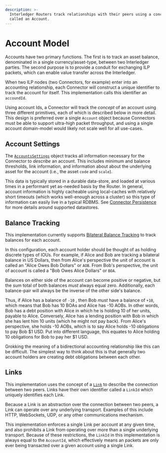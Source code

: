 ```yaml
---
description: >-
  Interledger Routers track relationships with their peers using a concept
  called an Account.
---
```


# Account Model

Accounts have two primary functions. The first is to track an asset balance, denominated in a single currency/asset-type, between two Interledger parties. The second purpose is to provide a conduit for exchanging ILP packets, which can enable value transfer across the Interledger.

When two ILP nodes \(two Connectors, for example\) enter into an accounting relationship, each Connector will construct a unique identifier to track the account for itself. This implementation calls this identifier an `accoundId`.

Using account Ids, a Connector will track the _concept_ of an account using three different primitives, each of which is described below in more detail. This design is preferred over a single `Account` object because Connectors must be able to support ultra-high packet throughput, and using a single account domain-model would likely not scale well for all use-cases.

## Account Settings

The [`AccountsSettings`](https://github.com/sappenin/java-ilpv4-connector/blob/master/ilpv4-connector-accounts/src/main/java/org/interledger/connector/accounts/AccountSettings.java) object tracks all information necessary for the Connector to _describe_ an account. This includes minimum and balance thresholds, link information, and information about about the underlying asset for the account \(i.e., the asset `code` and `scale`\).

This data is typically stored in a durable data-store, and loaded at various times in a performant yet as-needed basis by the Router. In general, account information is highly cacheable using local-caches with relatively short timeouts \(which works well-enough across a cluster\) so this type of information can easily live in a typical RDBMS. See [Connector Persistence](../operating-a-connector/ilpv4-connector-persistence.md) for more details around supported datastores.

## Balance Tracking

This implementation currently supports [Bilateral Balance Tracking](terminology.md) to track balances for each account. 

In this configuration, each account holder should be thought of as holding discrete types of IOUs. For example, if Alice and Bob are tracking a bilateral balance in US Dollars, then from Alice's perspective the unit of account is called an "Alice Owes Bob Dollars" or `AOB`. From Bob's perspective, the unit of account is called a "Bob Owes Alice Dollars" or `BOA`. 

Balances on either side of the account can become positive or negative, but the sum total of both balances _must_ always equal zero. Additionally, each balance-pair will always be the inverse of the other side's balance. 

Thus, if Alice has a balance of `-10` , then Bob _must_ have a balance of `+10`, which means that Bob has 10 BOAs and Alice has -10 AOBs. In other words, Bob has a debt position with Alice in which he is holding 10 of her units, payable to Alice. Conversely, Alice has a lending position with Bob in which she has lent him 10 units \(which he might not pay back\). From Alice's perspective, she holds -10 AOBs, which is to say Alice holds -10 obligations to pay Bob $1 USD. Put into different language, this equates to Alice holding 10 obligations for Bob to pay her $1 USD.

Grokking the meaning of a bidirectional accounting relationship like this can be difficult. The simplest way to think about this is that generally two account holders are creating debt obligations between each other.

## Links

This implementation uses the concept of a [`Link`](https://github.com/sappenin/java-ilpv4-connector/blob/master/ilpv4-connector-link/src/main/java/org/interledger/connector/link/Link.java) to describe the connection between two peers. Links have their own identifier called a `LinkId` which uniquely identifies each Link. 

Because a Link is an abstraction over the connection between two peers, a Link can operate over any underlying transport. Examples of this include HTTP, WebSockets, UDP, or any other communications mechanism.

This implementation enforces a single Link per account at any given time, and also prohibits a Link from operating over more than a single underlying transport. Because of these restrictions, the `LinkId` in this implementation is always equal to the `AccountId`, which effectively means an packets are only ever being transacted over a given account using a single Link.

